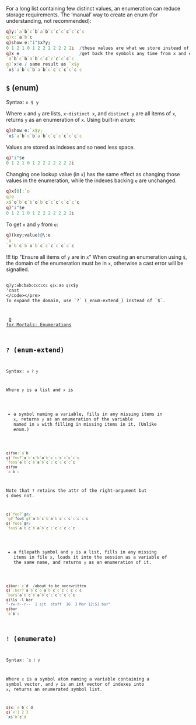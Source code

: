For a long list containing few distinct values, an enumeration can reduce storage requirements. The ‘manual’ way to create an enum (for understanding, not recommended):
```q
q)y:`a`b`c`b`a`b`c`c`c`c`c`c`c
q)x:`a`b`c
q)show e:"i"$x?y;
0 1 2 1 0 1 2 2 2 2 2 2 2i  /these values are what we store instead of y.
q)x e                       /get back the symbols any time from x and e.
`a`b`c`b`a`b`c`c`c`c`c`c`c
q)`x!e / same result as `x$y 
`x$`a`b`c`b`a`b`c`c`c`c`c`c`c
```


## `$` (enum)

Syntax: `x $ y`

Where `x` and `y` are lists, `x~distinct x`, and `distinct y` are all items of `x`, returns `y` as an enumeration of `x`.
Using built-in _enum_:
```q
q)show e:`x$y;
`x$`a`b`c`b`a`b`c`c`c`c`c`c`c
```
Values are stored as indexes and so need less space.
```q
q)"i"$e
0 1 2 1 0 1 2 2 2 2 2 2 2i
```
Changing one lookup value (in `x`) has the same effect as changing those values in the enumeration, while the indexes backing `e` are unchanged.
```q
q)x[0]:`o
q)e
x$`o`b`c`b`o`b`c`c`c`c`c`c`c
q)"i"$e
0 1 2 1 0 1 2 2 2 2 2 2 2i
```
To get `x` and `y` from `e`:
```q
q)(key;value)@\:e
`x
`o`b`c`b`o`b`c`c`c`c`c`c`c
```

!!! tip "Ensure all items of `y` are in `x`"
    When creating an enumeration using `$`, the domain of the enumeration must be in `x`, otherwise a cast error will be signalled.
    <pre><code class="language-q">
    q)y:`a`b`c`b`a`b`c`c`c`c`c`c`c
    q)x:`a`b
    q)`x$y
    'cast
    </code></pre>
    To expand the domain, use `?` (_enum-extend_) instead of `$`.

<i class="fa fa-hand-o-right"></i> [Q for Mortals: Enumerations](http://code.kx.com/q4m3/7_Transforming_Data/#75-enumerations)


## `?` (enum-extend)

Syntax: `x ? y`

Where `y` is a list and `x` is 

- a symbol naming a variable, fills in any missing items in `x`, returns `y` as an enumeration of the variable named in `x` with filling in missing items in it. (Unlike _enum_.)
```q
q)foo:`a`b
q)`foo?`a`b`c`b`a`b`c`c`c`c`c`c`c
`foo$`a`b`c`b`a`b`c`c`c`c`c`c`c
q)foo
`a`b`c
```
Note that `?` retains the attr of the right-argument but `$` does not.
```q
q)`foo?`g#y
`g#`foo$`g#`a`b`c`b`a`b`c`c`c`c`c`c`c
q)`foo$`g#y
`foo$`a`b`c`b`a`b`c`c`c`c`c`c`c
```


- a filepath symbol and `y` is a list, fills in any missing items in file `x`, loads it into the session as a variable of the same name, and returns `y` as an enumeration of it.
```q
q)bar:`c`d  /about to be overwritten
q)`:bar?`a`b`c`b`a`b`c`c`c`c`c`c`c
`bar$`a`b`c`b`a`b`c`c`c`c`c`c`c
q)\ls -l bar
"-rw-r--r--  1 sjt  staff  16  3 Mar 12:53 bar"
q)bar
`a`b`c
```


## `!` (enumerate)

Syntax:`` `x ! y``

Where `x` is a symbol atom naming a variable containing a symbol vector, and `y` is an int vector of indexes into `x`, returns an enumerated symbol list.
```q
q)x:`a`b`c`d
q)`x!1 2 3
`x$`b`c`d
```
